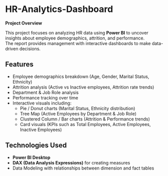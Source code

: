 # HR-Analytics-Dashboard

**Project Overview**

This project focuses on analyzing HR data using **Power BI** to uncover insights about employee demographics, attrition, and performance.  
The report provides management with interactive dashboards to make data-driven decisions.

## Features
- Employee demographics breakdown (Age, Gender, Marital Status, Ethnicity)
- Attrition analysis (Active vs Inactive employees, Attrition rate trends)
- Department & Job Role analysis
- Performance tracking over time
- Interactive visuals including:
  - Pie / Donut charts (Marital Status, Ethnicity distribution)
  - Tree Map (Active Employees by Department & Job Role)
  - Clustered Column / Bar charts (Attrition & Performance trends)
  - Card visuals (KPIs such as Total Employees, Active Employees, Inactive Employees)

## Technologies Used
- **Power BI Desktop**
- **DAX (Data Analysis Expressions)** for creating measures
- Data Modeling with relationships between dimension and fact tables
